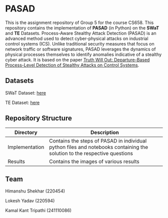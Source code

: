 # PASAD

This is the assignment repository of Group 5 for the course CS658. This repository contains the implementation of __PASAD__ (in Python) on the __SWaT__ and __TE__ Datasets. Process-Aware Stealthy Attack Detection (PASAD) is an advanced method used to detect cyber-physical attacks on industrial control systems (ICS). Unlike traditional security measures that focus on network traffic or software signatures, PASAD leverages the dynamics of physical processes themselves to identify anomalies indicative of a stealthy cyber attack. It is based on the paper [Truth Will Out: Departure-Based Process-Level Detection of Stealthy Attacks on Control Systems](https://dl.acm.org/doi/pdf/10.1145/3243734.3243781).

## Datasets

SWaT Dataset: [here](https://drive.google.com/drive/folders/1zn0DMCdSXA9b_CiaaoDzvkbwX5O4ikLn)

TE Dataset: [here](https://github.com/mikeliturbe/pasad/tree/master/data)

## Repository Structure

| Directory       | Description |
|-----------------|-------------|
| Implementation       | Contains the steps of PASAD in individual python files and notebooks containing the solution to the respective questions   |
| Results | Contains the images of various results  |

## Team

Himanshu Shekhar (220454)

Lokesh Yadav (220594)

Kamal Kant Tripathi (241110086)
